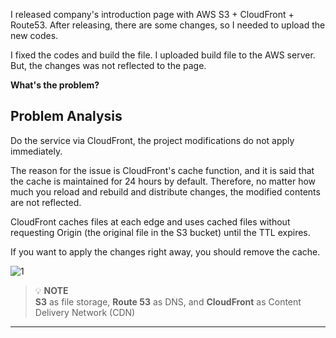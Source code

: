 I released company's introduction page with AWS S3 + CloudFront + Route53. After releasing, there are some changes, so I needed to upload the new codes.

I fixed the codes and build the file. I uploaded build file to the AWS server. But, the changes was not reflected to the page.

**What's the problem?**

## Problem Analysis

Do the service via CloudFront, the project modifications do not apply immediately.

The reason for the issue is CloudFront's cache function, and it is said that the cache is maintained for 24 hours by default. Therefore, no matter how much you reload and rebuild and distribute changes, the modified contents are not reflected.

CloudFront caches files at each edge and uses cached files without requesting Origin (the original file in the S3 bucket) until the TTL expires.

If you want to apply the changes right away, you should remove the cache.

![1](https://github.com/jinscodes/Blog_nextJS/assets/87598134/682b096f-96bb-46b5-badc-db96ae6cce17)

> 💡 **NOTE**  
> **S3** as file storage, **Route 53** as DNS, and **CloudFront** as Content Delivery Network (CDN)

---

[](https://docs.aws.amazon.com/AmazonCloudFront/latest/DeveloperGuide/Invalidation.html)

[](https://velog.io/@nawon5154/AWS-CloudFront-%EC%99%80-%EC%97%B0%EA%B2%B0%EB%90%9C-S3-%ED%8E%98%EC%9D%B4%EC%A7%80-%EB%B3%80%EA%B2%BD-%EC%82%AC%ED%95%AD-%EB%B0%98%EC%98%81-%EC%95%88%EB%90%A8-%ED%98%84%EC%83%81)

[](https://velog.io/@pikadev1771/AWS-%EB%B3%80%EA%B2%BD-%EC%82%AC%ED%95%AD%EC%9D%84-%EB%B0%94%EB%A1%9C-%EC%A0%81%EC%9A%A9%ED%95%98%EA%B8%B0-%EC%9C%84%ED%95%9C-CloudFront-%EC%BA%90%EC%8B%9C-%EC%82%AD%EC%A0%9C)

[](https://velog.io/@yujuck/AWS-CloudFront-%EC%82%AC%EC%9A%A9%EA%B3%BC-%EC%BA%90%EC%8B%9C-%EB%AC%B4%ED%9A%A8%ED%99%94-%EC%9E%90%EB%8F%99%ED%99%94)

[](https://velog.io/@dotlike/distribution-automation)
